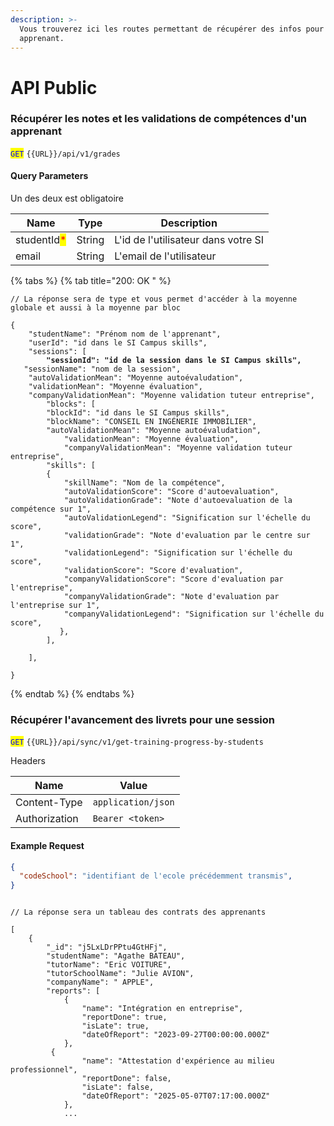 ```yaml
---
description: >-
  Vous trouverez ici les routes permettant de récupérer des infos pour un
  apprenant.
---
```


# API Public

### &#x20;Récupérer les notes et les validations de compétences d'un apprenant

<mark style="color:blue;">`GET`</mark> `{{URL}}/api/v1/grades`



#### Query Parameters

Un des deux est obligatoire

| Name                                        | Type   | Description                         |
| ------------------------------------------- | ------ | ----------------------------------- |
| studentId<mark style="color:red;">\*</mark> | String | L'id de l'utilisateur dans votre SI |
| email                                       | String | L'email de l'utilisateur            |

{% tabs %}
{% tab title="200: OK " %}
<pre class="language-json"><code class="lang-json">// La réponse sera de type et vous permet d'accéder à la moyenne globale et aussi à la moyenne par bloc

{
    "studentName": "Prénom nom de l'apprenant",
    "userId": "id dans le SI Campus skills",
    "sessions": [
<strong>        "sessionId": "id de la session dans le SI Campus skills",
</strong>	"sessionName": "nom de la session",
	"autoValidationMean": "Moyenne autoévaludation",
	"validationMean": "Moyenne évaluation",
	"companyValidationMean": "Moyenne validation tuteur entreprise",
        "blocks": [
		"blockId": "id dans le SI Campus skills",
		"blockName": "CONSEIL EN INGÉNERIE IMMOBILIER",
		"autoValidationMean": "Moyenne autoévaludation",
	        "validationMean": "Moyenne évaluation",
	        "companyValidationMean": "Moyenne validation tuteur entreprise",
		"skills": [
		{
			"skillName": "Nom de la compétence",
			"autoValidationScore": "Score d'autoevaluation",
			"autoValidationGrade": "Note d'autoevaluation de la compétence sur 1",
			"autoValidationLegend": "Signification sur l'échelle du score",
			"validationGrade": "Note d'evaluation par le centre sur 1",
			"validationLegend": "Signification sur l'échelle du score",
			"validationScore": "Score d'evaluation",
			"companyValidationScore": "Score d'evaluation par l'entreprise",
			"companyValidationGrade": "Note d'evaluation par l'entreprise sur 1",
			"companyValidationLegend": "Signification sur l'échelle du score",
	       },
        ],
        
    ],

}
</code></pre>
{% endtab %}
{% endtabs %}

### Récupérer l'avancement des livrets pour une session

<mark style="color:blue;">`GET`</mark> `{{URL}}/api/sync/v1/get-training-progress-by-students`

Headers

| Name          | Value              |
| ------------- | ------------------ |
| Content-Type  | `application/json` |
| Authorization | `Bearer <token>`   |

#### Example Request

```json
{
  "codeSchool": "identifiant de l'ecole précédemment transmis",
}
```

```

// La réponse sera un tableau des contrats des apprenants

[
    {
        "_id": "j5LxLDrPPtu4GtHFj",
        "studentName": "Agathe BATEAU",
        "tutorName": "Eric VOITURE",
        "tutorSchoolName": "Julie AVION",
        "companyName": " APPLE",
        "reports": [
            {
                "name": "Intégration en entreprise",
                "reportDone": true,
                "isLate": true,
                "dateOfReport": "2023-09-27T00:00:00.000Z"
            },
         {
                "name": "Attestation d'expérience au milieu professionnel",
                "reportDone": false,
                "isLate": false,
                "dateOfReport": "2025-05-07T07:17:00.000Z"
            },
            ...
```




